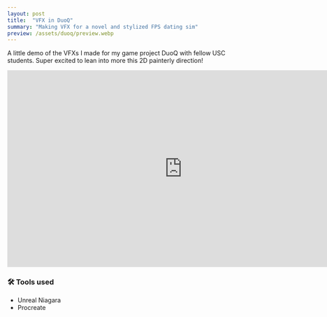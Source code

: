 ```yaml
---
layout: post
title:  "VFX in DuoQ"
summary: "Making VFX for a novel and stylized FPS dating sim"
preview: /assets/duoq/preview.webp
---
```


A little demo of the VFXs I made for my game project DuoQ with fellow USC students. Super excited to lean into more this 2D painterly direction!
<iframe width="800" height="450" src="https://www.youtube.com/embed/0y7sfrdXlCU?si=JLwv89YoJowlxqF7" title="YouTube video player" frameborder="0" allow="accelerometer; autoplay; clipboard-write; encrypted-media; gyroscope; picture-in-picture; web-share" referrerpolicy="strict-origin-when-cross-origin" allowfullscreen></iframe>

### 🛠️ Tools used
- Unreal Niagara
- Procreate